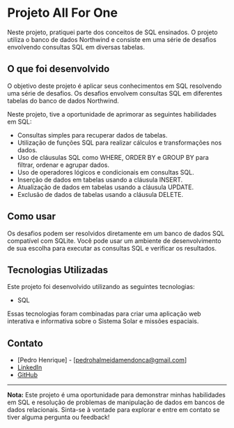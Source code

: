 # Projeto All For One

Neste projeto, pratiquei parte dos conceitos de SQL ensinados. O projeto utiliza o banco de dados Northwind e consiste em uma série de desafios envolvendo consultas SQL em diversas tabelas.

## O que foi desenvolvido

O objetivo deste projeto é aplicar seus conhecimentos em SQL resolvendo uma série de desafios. Os desafios envolvem consultas SQL em diferentes tabelas do banco de dados Northwind.

Neste projeto, tive a oportunidade de aprimorar as seguintes habilidades em SQL:

- Consultas simples para recuperar dados de tabelas.
- Utilização de funções SQL para realizar cálculos e transformações nos dados.
- Uso de cláusulas SQL como WHERE, ORDER BY e GROUP BY para filtrar, ordenar e agrupar dados.
- Uso de operadores lógicos e condicionais em consultas SQL.
- Inserção de dados em tabelas usando a cláusula INSERT.
- Atualização de dados em tabelas usando a cláusula UPDATE.
- Exclusão de dados de tabelas usando a cláusula DELETE.

## Como usar

Os desafios podem ser resolvidos diretamente em um banco de dados SQL compatível com SQLite. Você pode usar um ambiente de desenvolvimento de sua escolha para executar as consultas SQL e verificar os resultados.

## Tecnologias Utilizadas

Este projeto foi desenvolvido utilizando as seguintes tecnologias:

- SQL

Essas tecnologias foram combinadas para criar uma aplicação web interativa e informativa sobre o Sistema Solar e missões espaciais.

## Contato

- [Pedro Henrique] - [pedrohalmeidamendonca@gmail.com]
- [LinkedIn](https://www.linkedin.com/in/pedrohxiv/)
- [GitHub](https://github.com/pedrohxiv)

---

**Nota:** Este projeto é uma oportunidade para demonstrar minhas habilidades em SQL e resolução de problemas de manipulação de dados em bancos de dados relacionais. Sinta-se à vontade para explorar e entre em contato se tiver alguma pergunta ou feedback!

